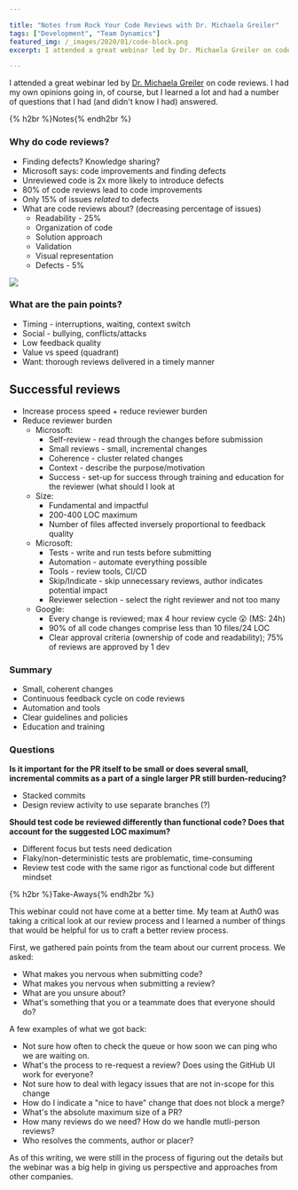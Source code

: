 ```yaml
---

title: "Notes from Rock Your Code Reviews with Dr. Michaela Greiler"
tags: ["Development", "Team Dynamics"]
featured_img: /_images/2020/01/code-block.png
excerpt: I attended a great webinar led by Dr. Michaela Greiler on code reviews. I had my own opinions going in, of course, but I learned a lot and had a number of questions that I had (and didn't know I had) answered.

---
```


I attended a great webinar led by [Dr. Michaela Greiler](http://www.michaelagreiler.com/) on code reviews. I had my own opinions going in, of course, but I learned a lot and had a number of questions that I had (and didn't know I had) answered.

{% h2br %}Notes{% endh2br %}

### Why do code reviews?

- Finding defects? Knowledge sharing?
- Microsoft says: code improvements and finding defects
- Unreviewed code is 2x more likely to introduce defects
- 80% of code reviews lead to code improvements
- Only 15% of issues _related_ to defects
- What are code reviews about? (decreasing percentage of issues)
  - Readability - 25%
  - Organization of code
  - Solution approach
  - Validation
  - Visual representation
  - Defects - 5%

![](/_images/2020/01/what-are-code-reviews-about.png)

### What are the pain points?

- Timing - interruptions, waiting, context switch
- Social - bullying, conflicts/attacks
- Low feedback quality
- Value vs speed (quadrant)
- Want: thorough reviews delivered in a timely manner

## Successful reviews

- Increase process speed + reduce reviewer burden
- Reduce reviewer burden
  - Microsoft:
    - Self-review - read through the changes before submission
    - Small reviews - small, incremental changes
    - Coherence - cluster related changes
    - Context - describe the purpose/motivation
    - Success - set-up for success through training and education for the reviewer (what should I look at
  - Size:
    - Fundamental and impactful
    - 200-400 LOC maximum
    - Number of files affected inversely proportional to feedback quality
  - Microsoft:
    - Tests - write and run tests before submitting
    - Automation - automate everything possible
    - Tools - review tools, CI/CD
    - Skip/Indicate - skip unnecessary reviews, author indicates potential impact
    - Reviewer selection - select the right reviewer and not too many
  - Google:
    - Every change is reviewed; max 4 hour review cycle 😮 (MS: 24h)
    - 90% of all code changes comprise less than 10 files/24 LOC
    - Clear approval criteria (ownership of code and readability); 75% of reviews are approved by 1 dev

### Summary

  - Small, coherent changes
  - Continuous feedback cycle on code reviews
  - Automation and tools
  - Clear guidelines and policies
  - Education and training

### Questions

**Is it important for the PR itself to be small or does several small, incremental commits as a part of a single larger PR still burden-reducing?**

- Stacked commits
- Design review activity to use separate branches (?)

**Should test code be reviewed differently than functional code? Does that account for the suggested LOC maximum?**

- Different focus but tests need dedication
- Flaky/non-deterministic tests are problematic, time-consuming
- Review test code with the same rigor as functional code but different mindset

{% h2br %}Take-Aways{% endh2br %}

This webinar could not have come at a better time. My team at Auth0 was taking a critical look at our review process and I learned a number of things that would be helpful for us to craft a better review process.

First, we gathered pain points from the team about our current process. We asked:

- What makes you nervous when submitting code?
- What makes you nervous when submitting a review?
- What are you unsure about?
- What's something that you or a teammate does that everyone should do?

A few examples of what we got back:

- Not sure how often to check the queue or how soon we can ping who we are waiting on.
- What's the process to re-request a review? Does using the GitHub UI work for everyone?
- Not sure how to deal with legacy issues that are not in-scope for this change
- How do I indicate a "nice to have" change that does not block a merge?
- What's the absolute maximum size of a PR?
- How many reviews do we need? How do we handle mutli-person reviews?
- Who resolves the comments, author or placer?

As of this writing, we were still in the process of figuring out the details but the webinar was a big help in giving us perspective and approaches from other companies.
